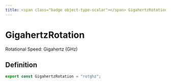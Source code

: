 ```yaml
---
title: <span class="badge object-type-scalar"></span> GigahertzRotation
---
```

# <span class="badge object-type-scalar"></span> GigahertzRotation

Rotational Speed: Gigahertz (GHz)

## Definition

```typescript
export const GigahertzRotation = "rotghz";

```
